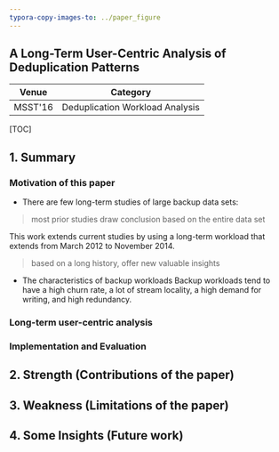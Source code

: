 ```yaml
---
typora-copy-images-to: ../paper_figure
---
```

A Long-Term User-Centric Analysis of Deduplication Patterns
------------------------------------------
|           Venue            |       Category       |
| :------------------------: | :------------------: |
| MSST'16 | Deduplication Workload Analysis |
[TOC]

## 1. Summary
### Motivation of this paper
- There are few long-term studies of large backup data sets:
> most prior studies draw conclusion based on the entire data set

This work extends current studies by using a long-term workload that extends from March 2012 to November 2014.
> based on a long history, offer new valuable insights

- The characteristics of backup workloads 
Backup workloads tend to have a high churn rate, a lot of stream locality, a high demand for writing, and high redundancy.



### Long-term user-centric analysis


### Implementation and Evaluation

## 2. Strength (Contributions of the paper)

## 3. Weakness (Limitations of the paper)

## 4. Some Insights (Future work)


